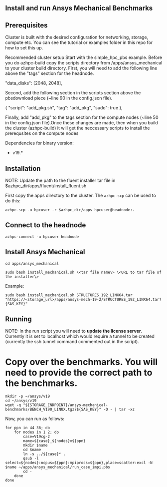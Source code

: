 ## Install and run Ansys Mechanical Benchmarks

## Prerequisites

Cluster is built with the desired configuration for networking, storage, compute etc. You can see the tutorial or examples folder in this repo for how to set this up.

Recommended cluster setup
Start with the simple_hpc_pbs example. Before you do azhpc-build copy the scripts directory from <azurehpc>/apps/ansys_mechanical to your cluster build directory. First, you will need to add the following line above the "tags" section for the headnode.

"data_disks": [2048, 2048],
    
 Second, add the following section in the scripts section above the pbsdownload piece (~line 90 in the config.json file). 

{
    "script": "add_pkg.sh",
     "tag": "add_pkg",
     "sudo": true
},

Finally, add "add_pkg" to the tags section for the compute nodes (~line 50 in the config.json file).Once these changes are made, then when you build the cluster (azhpc-build) it will get the neccessary scripts to install the prerequsites on the compute nodes

Dependencies for binary version:

* v19.*

## Installation

NOTE: Update the path to the fluent installer tar file in $azhpc_dir/apps/fluent/install_fluent.sh

First copy the apps directory to the cluster.  The `azhpc-scp` can be used to do this:

```
azhpc-scp -u hpcuser -r $azhpc_dir/apps hpcuser@headnode:.
```

## Connect to the headnode

```
azhpc-connect -u hpcuser headnode
```

## Install Ansys Mechanical

```
cd apps/ansys_mechanical

sudo bash install_mechanical.sh \<tar file name\> \<URL to tar file of the installer\>
```

Example:
```
sudo bash install_mechanical.sh STRUCTURES_192_LINX64.tar "https://<storage_url>/apps/ansys-mech-19-2/STRUCTURES_192_LINX64.tar?{SAS_KEY}"
```

## Running

NOTE: In the run script you will need to __update the license server__.  Currently it is set to localhost which would require a tunnel to be created (currently the ssh tunnel command commented out in the script).

# Copy over the benchmarks. You will need to provide the correct path to the benchmarks.
```
mkdir -p ~/ansys/v19
cd ~/ansys/v19
wget -q "${STORAGE_ENDPOINT}/ansys-mechanical-benchmarks/BENCH_V190_LINUX.tgz?${SAS_KEY}" -O - | tar -xz
```

Now, you can run as follows:

```
for ppn in 44 36; do
    for nodes in 1 2; do
        case=V19cg-2
        name=${case}_${nodes}x${ppn}
        mkdir $name
        cd $name
        ln -s ../${case}* .
        qsub -l select=${nodes}:ncpus=${ppn}:mpiprocs=${ppn},place=scatter:excl -N $name ~/apps/ansys_mechanical/run_case_impi.pbs
        cd -
    done
done
```
